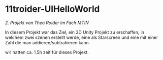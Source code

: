 # 11troider-UIHelloWorld

*2. Projekt von Theo Roider im Fach MTIN*

In diesem Projekt war das Ziel, ein 2D Unity Projekt zu erschaffen, in welchem zwei szenen erstellt werde, eine als Starscreen und eine mit einer Zahl die man addieren/subtrahieren kann.

wir hatten ca. 1.5h zeit für dieses Projekt.
